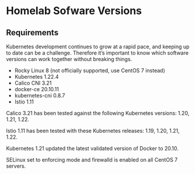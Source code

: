 # Homelab Sofware Versions

## Requirements

Kubernetes development continues to grow at a rapid pace, and keeping up to date can be a challenge. Therefore it’s important to know which software versions can work together without breaking things.

* Rocky Linux 8 (not officially supported, use CentOS 7 instead)
* Kubernetes 1.22.4
* Calico CNI 3.21
* docker-ce 20.10.11
* kubernetes-cni 0.8.7
* Istio 1.11

Calico 3.21 has been tested against the following Kubernetes versions: 1.20, 1.21, 1.22.

Istio 1.11 has been tested with these Kubernetes releases: 1.19, 1.20, 1.21, 1.22.

Kubernetes 1.21 updated the latest validated version of Docker to 20.10.

SELinux set to enforcing mode and firewalld is enabled on all CentOS 7 servers.
